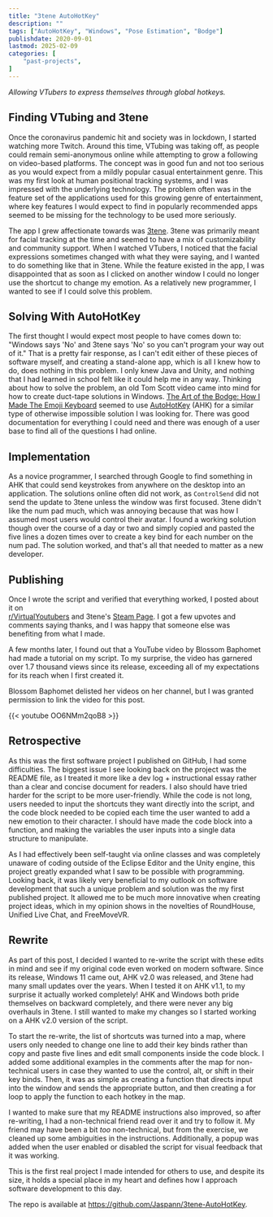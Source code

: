 ```yaml
---
title: "3tene AutoHotKey"
description: ""
tags: ["AutoHotKey", "Windows", "Pose Estimation", "Bodge"]
publishdate: 2020-09-01
lastmod: 2025-02-09
categories: [
    "past-projects",
]
---
```


*Allowing VTubers to express themselves through global hotkeys.*

## Finding VTubing and 3tene
Once the coronavirus pandemic hit and society was in lockdown, I started watching more Twitch. 
Around this time, VTubing was taking off, as people could remain semi-anonymous online while
attempting to grow a following on video-based platforms. The concept was in good fun and not too serious
as you would expect from a mildly popular casual entertainment genre. This was my first look at human 
positional tracking systems, and I was impressed with the underlying technology. The problem often was in
the feature set of the applications used for this growing genre of entertainment, where key features I 
would expect to find in popularly recommended apps seemed to be missing for the technology to 
be used more seriously. 

The app I grew affectionate towards was [3tene](https://3tene.com/). 3tene was primarily meant for facial 
tracking at the time and seemed to have a mix of customizability and community support. When I watched VTubers, 
I noticed that the facial expressions sometimes changed with what they were saying, and I wanted to do 
something like that in 3tene. While the feature existed in the app, I was disappointed that as soon as I 
clicked on another window I could no longer use the shortcut to change my emotion. As a relatively new programmer, 
I wanted to see if I could solve this problem.

## Solving With AutoHotKey

The first thought I would expect most people to have comes down to: "Windows says 'No' and 3tene says 'No' so you 
can't program your way out of it." That is a pretty fair response, as I can't edit either of these pieces of software 
myself, and creating a stand-alone app, which is all I knew how to do, does nothing in this problem. I only knew Java 
and Unity, and nothing that I had learned in school felt like it could help me in any way. Thinking about 
how to solve the problem, an old Tom Scott video came into mind for how to create duct-tape solutions in Windows. 
[The Art of the Bodge: How I Made The Emoji Keyboard](https://youtu.be/lIFE7h3m40U) seemed to use 
[AutoHotKey](https://www.autohotkey.com/) (AHK) for a similar type of otherwise impossible solution I was looking for. 
There was good documentation for everything I could need and there was enough of a user base to find all of the questions I had online. 

## Implementation

As a novice programmer, I searched through Google to find something in AHK that could send keystrokes from anywhere on the
desktop into an application. The solutions online often did not work, as `ControlSend` did not send the update to 3tene 
unless the window was first focused. 3tene didn't like the num pad much, which was annoying because that was how I assumed most
users would control their avatar. I found a working solution though over the course of a day or two and simply copied and pasted the 
five lines a dozen times over to create a key bind for each number on the num pad. The solution worked, and that's all 
that needed to matter as a new developer.

## Publishing

Once I wrote the script and verified that everything worked, I posted about it on  
[r/VirtualYoutubers](https://www.reddit.com/r/VirtualYoutubers/comments/ikxoq1/solution_to_using_hotkeys_without_focus_on_3tene/)
and 3tene's [Steam Page](https://steamcommunity.com/app/871170/discussions/0/2945872608881921166/). I got a few upvotes and 
comments saying thanks, and I was happy that someone else was benefiting from what I made.

A few months later, I found out that a YouTube video by Blossom Baphomet had made a tutorial on my script.
To my surprise, the video has garnered over 1.7 thousand views since its release, 
exceeding all of my expectations for its reach when I first created it.

Blossom Baphomet delisted her videos on her channel, 
but I was granted permission to link the video for this post.

{{< youtube OO6NMm2qoB8 >}}

## Retrospective

As this was the first software project I published on GitHub, I had some difficulties. The biggest issue I see looking 
back on the project was the README file, as I treated it more like a dev log + instructional essay rather than a clear 
and concise document for readers. I also should have tried harder for the script to be more user-friendly. 
While the code is not long, users needed to input the shortcuts they want directly into the script, 
and the code block needed to be copied each time the user wanted to add a new emotion to their character. 
I should have made the code block into a function, and making the variables the user inputs into 
a single data structure to manipulate. 

As I had effectively been self-taught via online classes and was completely unaware of coding outside of the 
Eclipse Editor and the Unity engine, this project greatly expanded what I saw to be possible with programming. 
Looking back, it was likely very beneficial to my outlook on software development that such a unique 
problem and solution was the my first published project. It allowed me to be much more innovative when 
creating project ideas, which in my opinion shows in the novelties of RoundHouse, Unified Live Chat, and FreeMoveVR.

## Rewrite

As part of this post, I decided I wanted to re-write the script with these edits in mind and see if my 
original code even worked on modern software. Since its release, Windows 11 came out, AHK v2.0 was released, 
and 3tene had many small updates over the years. When I tested it on AHK v1.1, to my surprise it actually 
worked completely! AHK and Windows both pride themselves on backward completely, and there were never any 
big overhauls in 3tene. I still wanted to make my changes so I started working on a AHK v2.0 version of the script. 

To start the re-write, the list of shortcuts was turned into a map, where users only needed to change one line to add their 
key binds rather than copy and paste five lines and edit small components inside the code block. I added 
some additional examples in the comments after the map for non-technical users in case they wanted to use the control, alt, 
or shift in their key binds. Then, it was as simple as creating a function that directs input into the 
window and sends the appropriate button, and then creating a for loop to apply the function to each hotkey in the map.

I wanted to make sure that my README instructions also improved, so after re-writing, I had a non-technical friend 
read over it and try to follow it. My friend may have been a bit *too* non-technical, but from the exercise, 
we cleaned up some ambiguities in the instructions. Additionally, a popup was added when the user enabled or disabled
the script for visual feedback that it was working. 

This is the first real project I made intended for others to use, and despite its size, 
it holds a special place in my heart and defines how I approach software development to this day.

The repo is available at https://github.com/Jaspann/3tene-AutoHotKey.
